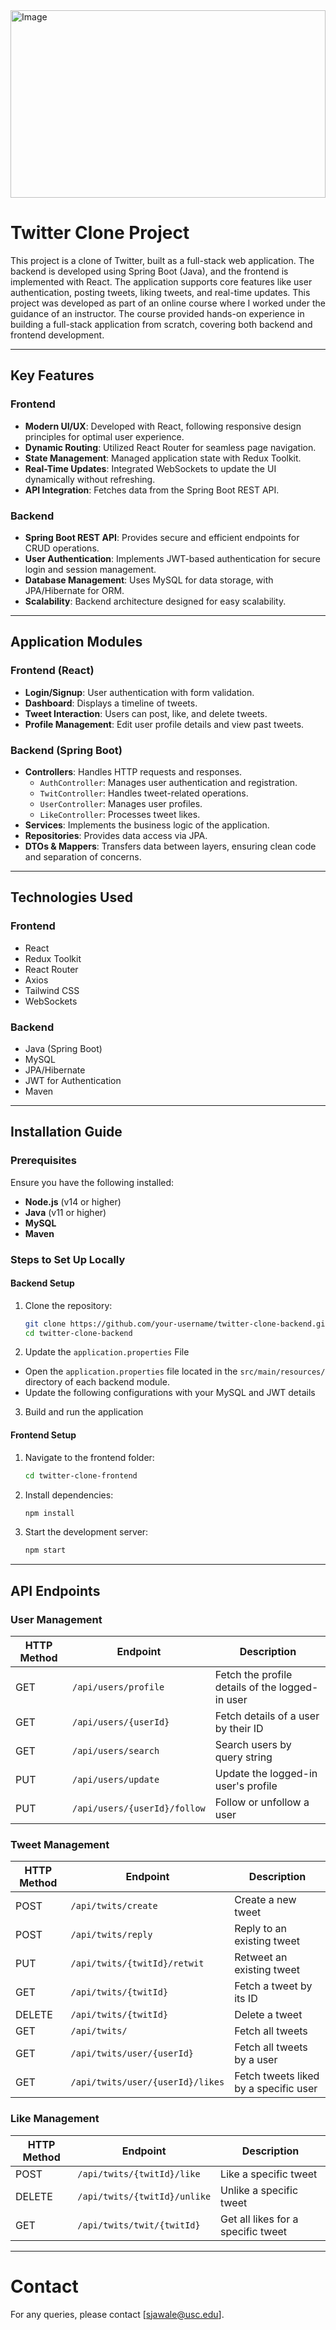 
<img src="https://github.com/user-attachments/assets/46b01e2d-0afb-4470-95c8-7eca4436bea4" alt="Image" height="300" width="100%"/>

# Twitter Clone Project
  This project is a clone of Twitter, built as a full-stack web application. The backend is developed using Spring Boot (Java), and the frontend is implemented with React. The application supports core features like user authentication, posting tweets, liking tweets, and real-time updates. This project was developed as part of an online course where I worked under the guidance of an instructor. The course provided hands-on experience in building a full-stack application from scratch, covering both backend and frontend development.


---
## Key Features

### Frontend
- **Modern UI/UX**: Developed with React, following responsive design principles for optimal user experience.
- **Dynamic Routing**: Utilized React Router for seamless page navigation.
- **State Management**: Managed application state with Redux Toolkit.
- **Real-Time Updates**: Integrated WebSockets to update the UI dynamically without refreshing.
- **API Integration**: Fetches data from the Spring Boot REST API.

### Backend
- **Spring Boot REST API**: Provides secure and efficient endpoints for CRUD operations.
- **User Authentication**: Implements JWT-based authentication for secure login and session management.
- **Database Management**: Uses MySQL for data storage, with JPA/Hibernate for ORM.
- **Scalability**: Backend architecture designed for easy scalability.

---

## Application Modules

### Frontend (React)
- **Login/Signup**: User authentication with form validation.
- **Dashboard**: Displays a timeline of tweets.
- **Tweet Interaction**: Users can post, like, and delete tweets.
- **Profile Management**: Edit user profile details and view past tweets.

### Backend (Spring Boot)
- **Controllers**: Handles HTTP requests and responses.
  - `AuthController`: Manages user authentication and registration.
  - `TwitController`: Handles tweet-related operations.
  - `UserController`: Manages user profiles.
  - `LikeController`: Processes tweet likes.
- **Services**: Implements the business logic of the application.
- **Repositories**: Provides data access via JPA.
- **DTOs & Mappers**: Transfers data between layers, ensuring clean code and separation of concerns.

---

## Technologies Used

### Frontend
- React
- Redux Toolkit
- React Router
- Axios
- Tailwind CSS
- WebSockets

### Backend
- Java (Spring Boot)
- MySQL
- JPA/Hibernate
- JWT for Authentication
- Maven

---

## Installation Guide

### Prerequisites
Ensure you have the following installed:
- **Node.js** (v14 or higher)
- **Java** (v11 or higher)
- **MySQL**
- **Maven**

### Steps to Set Up Locally

#### Backend Setup
1. Clone the repository:
   ```bash
   git clone https://github.com/your-username/twitter-clone-backend.git
   cd twitter-clone-backend

2. Update the `application.properties` File

-  Open the `application.properties` file located in the `src/main/resources/` directory of each backend module.
- Update the following configurations with your MySQL and JWT details

3. Build and run the application

#### Frontend Setup 
1. Navigate to the frontend folder:
   ```bash
   cd twitter-clone-frontend

2. Install dependencies:
   ```bash
   npm install

3. Start the development server:
   ```bash
   npm start

---

## API Endpoints

### User Management
| HTTP Method | Endpoint                  | Description                                  |
|-------------|---------------------------|----------------------------------------------|
| GET         | `/api/users/profile`      | Fetch the profile details of the logged-in user |
| GET         | `/api/users/{userId}`     | Fetch details of a user by their ID         |
| GET         | `/api/users/search`       | Search users by query string                |
| PUT         | `/api/users/update`       | Update the logged-in user's profile         |
| PUT         | `/api/users/{userId}/follow` | Follow or unfollow a user                   |

### Tweet Management
| HTTP Method | Endpoint                    | Description                                  |
|-------------|-----------------------------|----------------------------------------------|
| POST        | `/api/twits/create`         | Create a new tweet                          |
| POST        | `/api/twits/reply`          | Reply to an existing tweet                  |
| PUT         | `/api/twits/{twitId}/retwit`| Retweet an existing tweet                   |
| GET         | `/api/twits/{twitId}`       | Fetch a tweet by its ID                     |
| DELETE      | `/api/twits/{twitId}`       | Delete a tweet                              |
| GET         | `/api/twits/`               | Fetch all tweets                            |
| GET         | `/api/twits/user/{userId}`  | Fetch all tweets by a user                  |
| GET         | `/api/twits/user/{userId}/likes` | Fetch tweets liked by a specific user      |

### Like Management
| HTTP Method | Endpoint                       | Description                                  |
|-------------|--------------------------------|----------------------------------------------|
| POST        | `/api/twits/{twitId}/like`     | Like a specific tweet                       |
| DELETE      | `/api/twits/{twitId}/unlike`   | Unlike a specific tweet                     |
| GET         | `/api/twits/twit/{twitId}`     | Get all likes for a specific tweet          |

---
# Contact
For any queries, please contact [sjawale@usc.edu].


